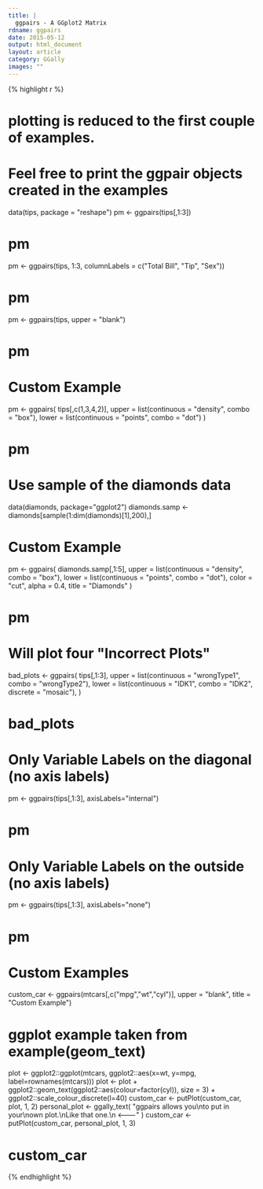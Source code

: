 ```yaml
---
title: |
  ggpairs - A GGplot2 Matrix
rdname: ggpairs
date: 2015-05-12
output: html_document
layout: article
category: GGally
images: ""
---
```





{% highlight r %}
# plotting is reduced to the first couple of examples.
# Feel free to print the ggpair objects created in the examples

data(tips, package = "reshape")
pm <- ggpairs(tips[,1:3])
# pm
pm <- ggpairs(tips, 1:3, columnLabels = c("Total Bill", "Tip", "Sex"))
# pm
pm <- ggpairs(tips, upper = "blank")
# pm


# Custom Example
pm <- ggpairs(
  tips[,c(1,3,4,2)],
  upper = list(continuous = "density", combo = "box"),
  lower = list(continuous = "points", combo = "dot")
)
# pm

# Use sample of the diamonds data
data(diamonds, package="ggplot2")
diamonds.samp <- diamonds[sample(1:dim(diamonds)[1],200),]

# Custom Example
pm <- ggpairs(
 diamonds.samp[,1:5],
 upper = list(continuous = "density", combo = "box"),
 lower = list(continuous = "points", combo = "dot"),
 color = "cut",
 alpha = 0.4,
 title = "Diamonds"
)
# pm

# Will plot four "Incorrect Plots"
bad_plots <- ggpairs(
  tips[,1:3],
  upper = list(continuous = "wrongType1", combo = "wrongType2"),
  lower = list(continuous = "IDK1", combo = "IDK2", discrete = "mosaic"),
)
# bad_plots

# Only Variable Labels on the diagonal (no axis labels)
pm <- ggpairs(tips[,1:3], axisLabels="internal")
# pm
# Only Variable Labels on the outside (no axis labels)
pm <- ggpairs(tips[,1:3], axisLabels="none")
# pm

# Custom Examples
custom_car <- ggpairs(mtcars[,c("mpg","wt","cyl")], upper = "blank", title = "Custom Example")
# ggplot example taken from example(geom_text)
  plot <- ggplot2::ggplot(mtcars, ggplot2::aes(x=wt, y=mpg, label=rownames(mtcars)))
  plot <- plot +
    ggplot2::geom_text(ggplot2::aes(colour=factor(cyl)), size = 3) +
    ggplot2::scale_colour_discrete(l=40)
custom_car <- putPlot(custom_car, plot, 1, 2)
personal_plot <- ggally_text(
  "ggpairs allows you\nto put in your\nown plot.\nLike that one.\n <---"
)
custom_car <- putPlot(custom_car, personal_plot, 1, 3)
# custom_car
{% endhighlight %}